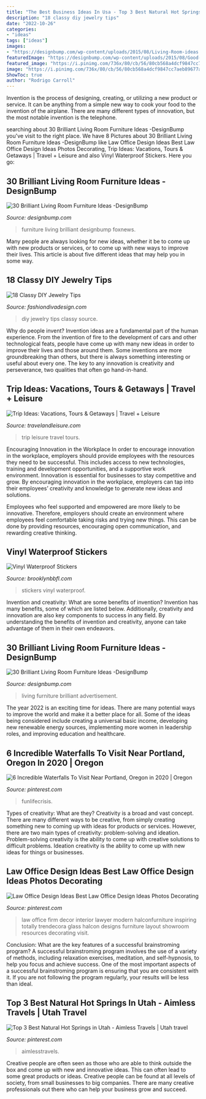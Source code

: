 ```yaml
---
title: "The Best Business Ideas In Usa - Top 3 Best Natural Hot Springs In Utah"
description: "18 classy diy jewelry tips"
date: "2022-10-26"
categories:
- "ideas"
tags: ["ideas"]
images:
- "https://designbump.com/wp-content/uploads/2015/08/Living-Room-ideas.jpg"
featuredImage: "https://designbump.com/wp-content/uploads/2015/08/Good-Interior-Design-and-Living-Room-Furniture-Design-Idea.jpg"
featured_image: "https://i.pinimg.com/736x/80/cb/56/80cb568a4dcf9847cc7aeb89677ad2ad.jpg"
image: "https://i.pinimg.com/736x/80/cb/56/80cb568a4dcf9847cc7aeb89677ad2ad.jpg"
ShowToc: true
author: "Rodrigo Carroll"
---
```



Invention is the process of designing, creating, or utilizing a new product or service. It can be anything from a simple new way to cook your food to the invention of the airplane. There are many different types of innovation, but the most notable invention is the telephone.

	

		
searching about 30 Brilliant Living Room Furniture Ideas -DesignBump you've visit to the right place. We have 8 Pictures about 30 Brilliant Living Room Furniture Ideas -DesignBump like Law Office Design Ideas Best Law Office Design Ideas Photos Decorating, Trip Ideas: Vacations, Tours &amp; Getaways | Travel + Leisure and also Vinyl Waterproof Stickers. Here you go:
		
    
## 30 Brilliant Living Room Furniture Ideas -DesignBump

<img loading=lazy src="https://designbump.com/wp-content/uploads/2015/08/Good-Interior-Design-and-Living-Room-Furniture-Design-Idea.jpg" onerror="this.onerror=null;this.src='https://tse4.mm.bing.net/th?id=OIP.kzupDcHm3fMyBUruLXj4pAHaDt&amp;pid=15.1';" alt="30 Brilliant Living Room Furniture Ideas -DesignBump">

_Source: designbump.com_

>furniture living brilliant designbump foxnews. 

	

Many people are always looking for new ideas, whether it be to come up with new products or services, or to come up with new ways to improve their lives. This article is about five different ideas that may help you in some way.

    
## 18 Classy DIY Jewelry Tips

<img loading=lazy src="http://www.fashiondivadesign.com/wp-content/uploads/2013/10/29-Great-DIY-Useful-Ideas-1-620x1040.jpg" onerror="this.onerror=null;this.src='https://tse2.mm.bing.net/th?id=OIP.sQpphR8zEgaa3clh2ddvwgHaMb&amp;pid=15.1';" alt="18 Classy DIY Jewelry Tips">

_Source: fashiondivadesign.com_

>diy jewelry tips classy source. 

	

Why do people invent?
Invention ideas are a fundamental part of the human experience. From the invention of fire to the development of cars and other technological feats, people have come up with many new ideas in order to improve their lives and those around them. Some inventions are more groundbreaking than others, but there is always something interesting or useful about every one. The key to any innovation is creativity and perseverance, two qualities that often go hand-in-hand.

    
## Trip Ideas: Vacations, Tours &amp; Getaways | Travel + Leisure

<img loading=lazy src="http://cdn-image.travelandleisure.com/sites/default/files/styles/1600x1000/public/1501086924/infinity-pool-grand-lucayan-bahamas-OVGRANDLUCAYAN0717.jpg?itok=tGe-QTlR" onerror="this.onerror=null;this.src='https://tse1.mm.bing.net/th?id=OIP.QW1MUfNBCjg3DKZiE371NAHaEo&amp;pid=15.1';" alt="Trip Ideas: Vacations, Tours &amp; Getaways | Travel + Leisure">

_Source: travelandleisure.com_

>trip leisure travel tours. 

	

Encouraging Innovation in the Workplace
In order to encourage innovation in the workplace, employers should provide employees with the resources they need to be successful. This includes access to new technologies, training and development opportunities, and a supportive work environment.
Innovation is essential for businesses to stay competitive and grow. By encouraging innovation in the workplace, employers can tap into their employees’ creativity and knowledge to generate new ideas and solutions.

Employees who feel supported and empowered are more likely to be innovative. Therefore, employers should create an environment where employees feel comfortable taking risks and trying new things. This can be done by providing resources, encouraging open communication, and rewarding creative thinking.

    
## Vinyl Waterproof Stickers

<img loading=lazy src="https://www.brooklynbbfl.com/uploads/8/3/1/8/83185170/s355197777586655581_p1296_i8_w794.jpeg" onerror="this.onerror=null;this.src='https://tse1.mm.bing.net/th?id=OIP.sWPhPvv2X2ARVeSHtKf6oQHaJ4&amp;pid=15.1';" alt="Vinyl Waterproof Stickers">

_Source: brooklynbbfl.com_

>stickers vinyl waterproof. 

	

Invention and creativity: What are some benefits of invention?
Invention has many benefits, some of which are listed below. Additionally, creativity and innovation are also key components to success in any field. By understanding the benefits of invention and creativity, anyone can take advantage of them in their own endeavors.

    
## 30 Brilliant Living Room Furniture Ideas -DesignBump

<img loading=lazy src="https://designbump.com/wp-content/uploads/2015/08/Living-Room-ideas.jpg" onerror="this.onerror=null;this.src='https://tse4.mm.bing.net/th?id=OIP.383UxrR7ybe02zHYU0RS3QHaF0&amp;pid=15.1';" alt="30 Brilliant Living Room Furniture Ideas -DesignBump">

_Source: designbump.com_

>living furniture brilliant advertisement. 

	

The year 2022 is an exciting time for ideas. There are many potential ways to improve the world and make it a better place for all. Some of the ideas being considered include creating a universal basic income, developing new renewable energy sources, implementing more women in leadership roles, and improving education and healthcare.

    
## 6 Incredible Waterfalls To Visit Near Portland, Oregon In 2020 | Oregon

<img loading=lazy src="https://i.pinimg.com/736x/48/3c/d4/483cd4c253674b9abc339a46620402a0.jpg" onerror="this.onerror=null;this.src='https://tse4.mm.bing.net/th?id=OIP.7UfoK9qJRLZaC0cz5nmEbgHaK8&amp;pid=15.1';" alt="6 Incredible Waterfalls To Visit Near Portland, Oregon in 2020 | Oregon">

_Source: pinterest.com_

>funlifecrisis. 

	

Types of creativity: What are they?
Creativity is a broad and vast concept. There are many different ways to be creative, from simply creating something new to coming up with ideas for products or services. However, there are two main types of creativity: problem-solving and ideation. Problem-solving creativity is the ability to come up with creative solutions to difficult problems. Ideation creativity is the ability to come up with new ideas for things or businesses.

    
## Law Office Design Ideas Best Law Office Design Ideas Photos Decorating

<img loading=lazy src="https://i.pinimg.com/736x/16/2e/f5/162ef5fbdce40763f6d8bd8bd1541712.jpg" onerror="this.onerror=null;this.src='https://tse4.mm.bing.net/th?id=OIP.keYiy8j-ebUvi5myI3YntQHaJ3&amp;pid=15.1';" alt="Law Office Design Ideas Best Law Office Design Ideas Photos Decorating">

_Source: pinterest.com_

>law office firm decor interior lawyer modern halconfurniture inspiring totally trendecora glass halcon designs furniture layout showroom resources decorating visit. 

	

Conclusion: What are the key features of a successful brainstroming program?
A successful brainstroming program involves the use of a variety of methods, including relaxation exercises, meditation, and self-hypnosis, to help you focus and achieve success. One of the most important aspects of a successful brainstroming program is ensuring that you are consistent with it. If you are not following the program regularly, your results will be less than ideal.

    
## Top 3 Best Natural Hot Springs In Utah - Aimless Travels | Utah Travel

<img loading=lazy src="https://i.pinimg.com/736x/80/cb/56/80cb568a4dcf9847cc7aeb89677ad2ad.jpg" onerror="this.onerror=null;this.src='https://tse1.mm.bing.net/th?id=OIP.LILeUrWgIxba5LTLhJpoaAHaLG&amp;pid=15.1';" alt="Top 3 Best Natural Hot Springs in Utah - Aimless Travels | Utah travel">

_Source: pinterest.com_

>aimlesstravels. 

	

Creative people are often seen as those who are able to think outside the box and come up with new and innovative ideas. This can often lead to some great products or ideas. Creative people can be found at all levels of society, from small businesses to big companies. There are many creative professionals out there who can help your business grow and succeed.

